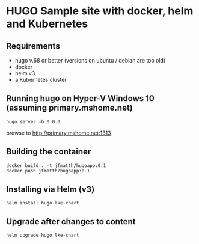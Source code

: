 # HUGO Sample site with docker, helm and Kubernetes

## Requirements
- hugo v.68 or better (versions on ubuntu / debian are too old)
- docker
- helm v3
- a Kubernetes cluster

## Running hugo on Hyper-V Windows 10 (assuming primary.mshome.net)
```
hugo server -b 0.0.0
```
browse to http://primary.mshome.net:1313

## Building the container
```
docker build . -t jfmatth/hugoapp:0.1
docker push jfmatth/hugoapp:0.1
```
## Installing via Helm (v3)
```
helm install hugo lke-chart
```
## Upgrade after changes to content
```
helm upgrade hugo lke-chart
```

